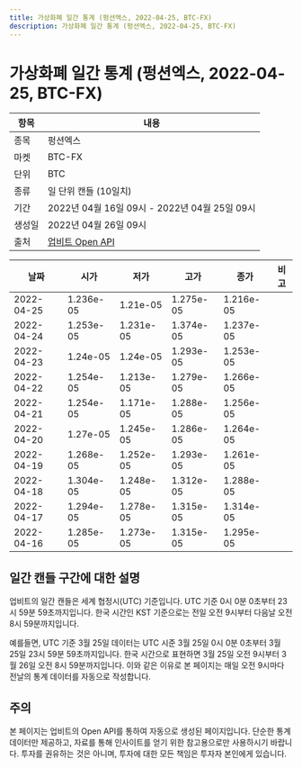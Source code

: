 ```yaml
---
title: 가상화폐 일간 통계 (펑션엑스, 2022-04-25, BTC-FX)
description: 가상화폐 일간 통계 (펑션엑스, 2022-04-25, BTC-FX)
---
```



가상화폐 일간 통계 (펑션엑스, 2022-04-25, BTC-FX)
===

|항목|내용|
|--|--|
|종목|펑션엑스|
|마켓|BTC-FX|
|단위|BTC|
|종류|일 단위 캔들 (10일치)|
|기간|2022년 04월 16일 09시 - 2022년 04월 25일 09시|
|생성일|2022년 04월 26일 09시|
|출처|[업비트 Open API](https://docs.upbit.com)|


|날짜|시가|저가|고가|종가|비고|
|--|--|--|--|--|--|
|2022-04-25|1.236e-05|1.21e-05|1.275e-05|1.216e-05|    |
|2022-04-24|1.253e-05|1.231e-05|1.374e-05|1.237e-05|    |
|2022-04-23|1.24e-05|1.24e-05|1.293e-05|1.253e-05|    |
|2022-04-22|1.254e-05|1.213e-05|1.279e-05|1.266e-05|    |
|2022-04-21|1.254e-05|1.171e-05|1.288e-05|1.256e-05|    |
|2022-04-20|1.27e-05|1.245e-05|1.286e-05|1.264e-05|    |
|2022-04-19|1.268e-05|1.252e-05|1.293e-05|1.261e-05|    |
|2022-04-18|1.304e-05|1.248e-05|1.312e-05|1.288e-05|    |
|2022-04-17|1.294e-05|1.278e-05|1.315e-05|1.314e-05|    |
|2022-04-16|1.285e-05|1.273e-05|1.315e-05|1.295e-05|    |


일간 캔들 구간에 대한 설명
---


업비트의 일간 캔들은 세계 협정시(UTC) 기준입니다. 
UTC 기준 0시 0분 0초부터 23시 59분 59초까지입니다. 
한국 시간인 KST 기준으로는 전일 오전 9시부터 다음날 오전 8시 59분까지입니다. 


예를들면, UTC 기준 3월 25일 데이터는 UTC 시준 3월 25일 0시 0분 0초부터 3월 25일 23시 59분 59초까지입니다. 
한국 시간으로 표현하면 3월 25일 오전 9시부터 3월 26일 오전 8시 59분까지입니다. 
이와 같은 이유로 본 페이지는 매일 오전 9시마다 전날의 통계 데이터를 자동으로 작성합니다. 


주의
---


본 페이지는 업비트의 Open API를 통하여 자동으로 생성된 페이지입니다. 
단순한 통계 데이터만 제공하고, 자료를 통해 인사이트를 얻기 위한 참고용으로만 사용하시기 바랍니다. 
투자를 권유하는 것은 아니며, 투자에 대한 모든 책임은 투자자 본인에게 있습니다. 
